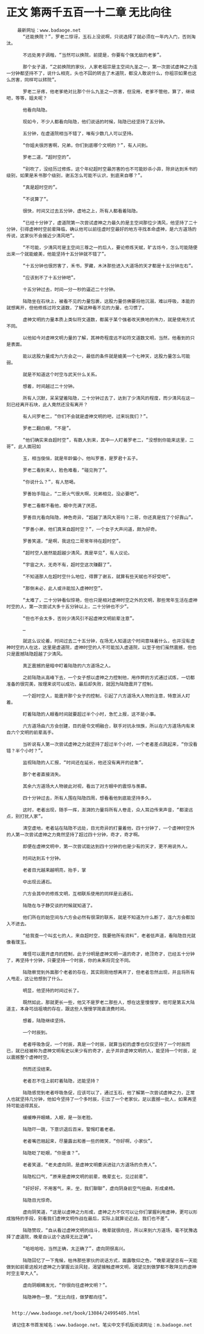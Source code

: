 # 正文 第两千五百一十二章 无比向往
        最新网址：www.badaoge.net
          “还能换院？”，罗老二惊讶，玉石上没说啊，只说选择了就必须在一年内入门，否则淘汰。
      
          不远处男子调楷，“当然可以换院，前提是，你要有个强无敌的老爹”。
      
          那个女子道，“之前换院的家伙，人家老祖宗是主空间九圣之一，第一次尝试虚神之力连一分钟都坚持不了，说什么相克，头也不回的转去了木道院，都没人敢说什么，你祖宗如果也这么厉害，同样可以转院”。
      
          罗老二牙疼，他老爹绝对比那个什么九圣之一厉害，但没用，老爹不管他，算了，继续吧，等等，姐夫呢？
      
          他看向陆隐。
      
          现如今，不少人都看向陆隐，他们说话的时候，陆隐已经坚持了五分钟。
      
          五分钟，在虚道院相当不错了，唯有少数几人可以坚持。
      
          “你姐夫很厉害啊，兄弟，你们到底哪个文明的？”，有人问到。
      
          罗老二道，“超时空的”。
      
          “别吹了，没经历过修炼，这个年纪超时空最厉害的也不可能妙杀小菲，除非达到禾书的级别，如果是禾书那个级别，谢五怎么可能不认识，到底来自哪？”。
      
          “真是超时空的”。
      
          ”不说算了“。
      
          很快，时间又过去五分钟，虚地之上，所有人都看着陆隐。
      
          “已经十分钟了，虚道院第一次尝试虚神之力最久的是主空间那位少清风，他坚持了二十分钟，引得虚神时空前辈降临，确认他可以前往虚时空最好的地方寻找本命虚神，是六方道场的传说，这家伙不会接近少清风吧”。
      
          “不可能，少清风可是主空间三尊之一的后人，要论修炼天赋，旷古烁今，怎么可能随便出来一个就能媲美，他能坚持十五分钟就不错了”。
      
          “十五分钟也很厉害了，禾书，罗藏，木沐那些进入大道场的天才都是十五分钟左右”。
      
          “应该到不了十五分钟吧”。
      
          十五分钟过去，时间一分一秒的逼近二十分钟。
      
          陆隐坐在石块上，被看不见的力量包裹，这股力量仿佛要将他沉溺，难以呼吸，本能的就想离开，但他修炼过符文道数，了解这种看不见的力量，也习惯了。
      
          虚神文明的力量本质上类似符文道数，都属于某个强者改天换地的伟力，就是使用方式不同。
      
          以他如今对虚神文明力量的了解，其神奇程度远不如符文道数文明，当然，他看到的只是表面。
      
          能以这股力量成为六方会之一，最低的条件就是媲美一个七神天，这股力量怎么可能弱。
      
          就是不知道这个时空与武天什么关系。
      
          想着，时间越过二十分钟。
      
          所有人沉默，呆呆望着陆隐，二十分钟过去了，达到了少清风的程度，而少清风在这一刻已经离开石块，此人竟然还没有离开？
      
          有人问罗老二，“你们不会就是虚神文明的吧，过来玩我们？”。
      
          罗老二翻白眼，“不是”。
      
          “他们确实来自超时空”，有数人到来，其中一人盯着罗老二，“没想到你能来这里，二哥”，此人面冠如
      
          玉，相当俊俏，就是年龄偏小，他叫罗善，是罗君十五子。
      
          罗老二看到来人，脸色难看，“碰见狗了”。
      
          “你说什么？”，有人怒喝。
      
          罗善抬手阻止，“二哥火气很大啊，兄弟相见，没必要吧”。
      
          罗老二看都不看他，眼中充满了厌恶。
      
          罗善目光看向陆隐，神色奇异，“超越了清风大哥吗？二哥，你还真是找了个好靠山”。
      
          “罗善小弟，他们真来自超时空？”，一个女子大声问道，颇为好奇。
      
          罗善笑道，“是啊，我这位二哥常年待在超时空”。
      
          “超时空人居然能超越少清风，真是罕见”，有人议论。
      
          “宇宙之大，无奇不有，超时空这次赚翻了”。
      
          “不知道那人在超时空什么地位，得罪了谢五，就算有些天赋也不好受吧”。
      
          “那倒未必，此人或许能加入虚神时空”。
      
          “太难了，二十分钟看似惊艳，但也只是相对虚神时空之外的文明，那些常年生活在虚神时空的人，第一次尝试大多十五分钟以上，二十分钟也不少”。
      
          “但也不会太多，否则少清风引不起虚神文明前辈注意”。
      
          …
      
          就这么议论着，时间过去二十五分钟，在场无人知道这个时间意味着什么，也并没有虚神时空的人在这，这里是虚道院，虚神时空的人不可能加入虚道院，以至于他们虽然震撼，但也只是震撼陆隐超越了少清风。
      
          真正震撼的是暗中盯着陆隐的六方道场之人。
      
          之前陆隐从高峰下去，一个女子想以虚神之力控制他，用作弊的方式通过试炼，一切都准备的很完美，按理来说可以成功，最后却失败，就因为陆隐震开了控制。
      
          一个超时空人，能震开那个女子的控制，引起了六方道场大人物的注意，特意派人盯着。
      
          盯着陆隐的人眼看时间就要超过半个小时，急忙上报，这不是小事。
      
          六方道场由六方会创建，目的是令文明融合，联手对抗永恒族，所以在六方道场内有来自六个文明的前辈高手。
      
          当听说有人第一次尝试虚神之力就坚持了超过半个小时，一个老者差点跳起来，“你没看错？半个小时？”。
      
          监视陆隐的人汇报，“时间还在延长，他还没有离开的迹象”。
      
          那个老者直接消失。
      
          其余六方道场大人物彼此对视，看出了对方眼中的震惊与羡慕。
      
          四十分钟过去，所有人围在陆隐四周，想看看他到底能坚持多久。
      
          这时，老者出现，随手一挥，澎湃的力量将所有人卷走，众人耳边传来声音，“都滚远点，别打扰人家”。
      
          清空虚地，老者站在陆隐不远处，目光奇异的打量着他，四十分钟了，一个虚神时空外的人第一次尝试虚神之力竟然坚持了超过四十分钟，奇才，奇才啊。
      
          即便在虚神文明中，第一次尝试能达到四十分钟的也是少有的天才，更不用说外人。
      
          时间达到五十分钟。
      
          老者目光越来越明亮，抬手，掌
      
          中出现云通石。
      
          六方会其中的修炼文明，互相联系使用的同样是云通石。
      
          陆隐在与子静交谈的时候就知道了。
      
          他们所在的始空间与六方会必然有很深的联系，就是不知道为什么断了，连六方会都加入不进去。
      
          “给我查一个叫玄七的人，来自超时空，我要他所有资料”，老者低声道，看陆隐目光就像看璞玉。
      
          难怪可以震开虚月的控制，此子分明是虚神文明一道的奇才，绝顶奇才，已经五十分钟了，再坚持十分钟，只要坚持一个时辰，你的未来将完全不同。
      
          陆隐察觉到外面那个老者的存在，其实刚刚他想离开了，但老者忽然出现，并且将所有人甩走，这让他想到了什么。
      
          明显，他坚持的时间过长了。
      
          既然如此，那就更长一些，他又不是罗老二那些人，想在这里慢慢学，他可是第五大陆道主，本身可战祖境的存在，跟这些人慢慢学简直浪费时间。
      
          想着，陆隐继续坚持。
      
          一个时辰到。
      
          老者呼吸急促，一个时辰，真是一个时辰，就算当初的虚季也仅仅坚持了一个时辰而已，就已经被称为虚神文明有史以来少有的奇才，此子并非虚神文明的人，能坚持一个时辰，足以震撼整个虚神时空。
      
          然而还没结束。
      
          老者忍不住上前盯着陆隐，还能坚持？
      
          陆隐感觉到老者呼吸急促，应该可以了，通过玉石，他了解第一次尝试虚神之力，正常人也就坚持几分钟，他如今坚持了一个多时辰，引出了一个老家伙，足以震撼一批人，如果再坚持可能适得其反。
      
          缓缓睁开眼睛，入眼，是一张老脸。
      
          陆隐吓一跳，下意识退后百米，警惕盯着老者。
      
          老者嘴巴翘起来，尽量露出和善一些的微笑，“你好啊，小家伙”。
      
          陆隐眨了眨眼，“你是谁？”。
      
          老者笑道，“老夫虚向阴，是虚神文明委派进驻六方道场的负责人”。
      
          陆隐松口气，“原来是虚神文明的前辈，晚辈玄七，见过前辈”。
      
          “好好好，不用客气，来，坐，我们聊聊”，虚向阴身前空气扭曲，形成桌椅。
      
          陆隐目光惊奇。
      
          虚向阴笑道，“这是以虚神之力形成，虚神之力不仅可以让你们掌握利用虚神，更可以形成独特的手段，别看我们虚神文明作战在最后，实际上就算论近战，我们也不差”。
      
          陆隐赞叹，“自从看过虚神文明的战斗，晚辈就很向往，所以来到六方道场，毫不犹豫选择了虚道院，晚辈自认这个选择无比正确”。
      
          “哈哈哈哈，当然正确，太正确了”，虚向阴很高兴。
      
          陆隐回忆了一下鬼候，枯伟那些家伙的说话方式，面露敬仰之色，“晚辈渴望总有一天能做到如前辈这般对虚神之力掌握云淡风轻，渴望接触虚神文明，渴望见到做梦都不敢拜见的虚神时空主宰大人”。
      
          虚向阴眼睛发光，“你很向往虚神文明？”。
      
          陆隐神色一整，“无比向往，做梦都向往”。
      
      
      http://www.badaoge.net/book/13084/24995405.html
      
      请记住本书首发域名：www.badaoge.net。笔尖中文手机版阅读网址：m.badaoge.net